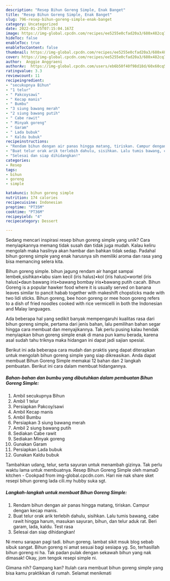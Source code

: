 ```yaml
---
description: "Resep Bihun Goreng Simple, Enak Banget"
title: "Resep Bihun Goreng Simple, Enak Banget"
slug: 796-resep-bihun-goreng-simple-enak-banget
category: Uncategorized
date: 2022-01-25T07:15:04.167Z
image: https://img-global.cpcdn.com/recipes/ee5255e0cfad20a3/680x482cq70/bihun-goreng-simple-foto-resep-utama.jpg
hideToc: false
enableToc: true
enableTocContent: false
thumbnail: https://img-global.cpcdn.com/recipes/ee5255e0cfad20a3/680x482cq70/bihun-goreng-simple-foto-resep-utama.jpg
cover: https://img-global.cpcdn.com/recipes/ee5255e0cfad20a3/680x482cq70/bihun-goreng-simple-foto-resep-utama.jpg
author:  Anggie Anggraeni
authorAv:  https://img-global.cpcdn.com/users/eb6b50f40f98d18d/60x60cq50/avatar.jpg
ratingvalue: 3.3
reviewcount: 11
recipeingredient:
- "secukupnya Bihun"
- "1 telur"
- " Pakcoysawi"
- " Kecap manis"
- " Bumbu"
- "3 siung bawang merah"
- "2 siung bawang putih"
- " Cabe rawit"
- " Minyak goreng"
- " Garam"
- " Lada bubuk"
- " Kaldu bubuk"
recipeinstructions:
- "Rendam bihun dengan air panas hingga matang, tiriskan. Campur dengan kecap manis."
- "Buat telur orak arik terlebih dahulu, sisihkan. Lalu tumis bawang, cabe rawit hingga harum, masukan sayuran, bihun, dan telur aduk rat. Beri garam, lada, kaldu. Test rasa"
- "Selesai dan siap dihidangkan!"
categories:
- Resep
tags:
- bihun
- goreng
- simple

katakunci: bihun goreng simple 
nutrition: 174 calories
recipecuisine: Indonesian
preptime: "PT35M"
cooktime: "PT36M"
recipeyield: "4"
recipecategory: Dessert

---
```



Sedang mencari inspirasi resep bihun goreng simple yang unik? Cara menyiapkannya memang tidak susah dan tidak juga mudah. Kalau keliru mengolah maka hasilnya akan hambar dan bahkan tidak sedap. Padahal bihun goreng simple yang enak harusnya sih memiliki aroma dan rasa yang bisa memancing selera kita.


Bihun goreng simple. bihun jagung rendam air hangat sampai lembek,sisihkan•labu siam kecil (iris halus)•kol (iris halus)•wortel (iris halus)•daun bawang iris•bawang bombay iris•bawang putih cacah. Bihun Goreng is a popular hawker food where it is usually served on banana leaves similar to pancit habab together with makeshift chopsticks made with two lidi sticks. Bihun goreng, bee hoon goreng or mee hoon goreng refers to a dish of fried noodles cooked with rice vermicelli in both the Indonesian and Malay languages.

Ada beberapa hal yang sedikit banyak mempengaruhi kualitas rasa dari bihun goreng simple, pertama dari jenis bahan, lalu pemilihan bahan segar hingga cara membuat dan menyajikannya. Tak perlu pusing kalau hendak menyiapkan bihun goreng simple enak di mana pun kamu berada, karena asal sudah tahu triknya maka hidangan ini dapat jadi sajian spesial.


Berikut ini ada beberapa cara mudah dan praktis yang dapat diterapkan untuk mengolah bihun goreng simple yang siap dikreasikan. Anda dapat membuat Bihun Goreng Simple memakai 12 bahan dan 2 langkah pembuatan. Berikut ini cara dalam membuat hidangannya.

<!--inarticleads1-->

##### Bahan-bahan dan bumbu yang dibutuhkan dalam pembuatan Bihun Goreng Simple:

1. Ambil secukupnya Bihun
1. Ambil 1 telur
1. Persiapkan  Pakcoy/sawi
1. Ambil  Kecap manis
1. Ambil  Bumbu
1. Persiapkan 3 siung bawang merah
1. Ambil 2 siung bawang putih
1. Sediakan  Cabe rawit
1. Sediakan  Minyak goreng
1. Gunakan  Garam
1. Persiapkan  Lada bubuk
1. Gunakan  Kaldu bubuk


Tambahkan udang, telur, serta sayuran untuk menambah gizinya. Tak perlu waktu lama untuk membuatnya. Resep Bihun Goreng Simple oleh mamaD kitchen - Cookpad from img-global.cpcdn.com. Hari nie nak share sket resepi bihun goreng lada cili.my hubby suka sgt. 

<!--inarticleads2-->

##### Langkah-langkah untuk membuat Bihun Goreng Simple:

1. Rendam bihun dengan air panas hingga matang, tiriskan. Campur dengan kecap manis.
1. Buat telur orak arik terlebih dahulu, sisihkan. Lalu tumis bawang, cabe rawit hingga harum, masukan sayuran, bihun, dan telur aduk rat. Beri garam, lada, kaldu. Test rasa
1. Selesai dan siap dihidangkan!

Ni menu sarapan pagi tadi. bihun goreng. lambat sikit msuk blog sebab sibuk sangat. Bihun goreng ni amat sesuai bagi sesiapa yg. So, terhasillah bihun goreng ni ha. Tak padan pulak dengan sekawah bihun yang nak dimasak! Okay, jom tengok resepi simple ni. 

Gimana nih? Gampang kan? Itulah cara membuat bihun goreng simple yang bisa kamu praktikkan di rumah. Selamat menikmati
